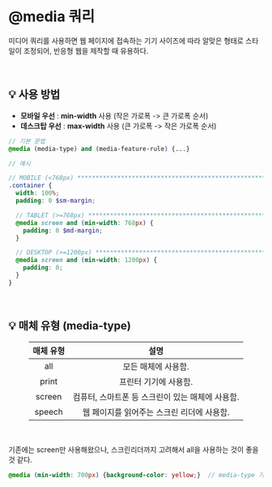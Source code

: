 # @media 쿼리

미디어 쿼리를 사용하면 웹 페이지에 접속하는 기기 사이즈에 따라 알맞은 형태로 스타일이 조정되어, 반응형 웹을 제작할 때 유용하다.

<br>

## 💡 사용 방법

* **모바일 우선** : **min-width** 사용 (작은 가로폭 -> 큰 가로폭 순서)
* **데스크탑 우선** : **max-width** 사용 (큰 가로폭 -> 작은 가로폭 순서)

```scss
// 기본 문법
@media (media-type) and (media-feature-rule) {...}
```
```scss
// 예시

// MOBILE (<768px) *********************************************************
.container {
  width: 100%;
  padding: 0 $sm-margin;

  // TABLET (>=768px) ********************************************************
  @media screen and (min-width: 768px) {
    padding: 0 $md-margin;
  }

  // DESKTOP (>=1200px) ******************************************************
  @media screen and (min-width: 1200px) {
    padding: 0;
  }
}
```
<br>

## 💡 매체 유형 (media-type)

<figure>
    <table>
        <thead>
            <tr>
                <th style='text-align:center;'>매체 유형</th>
                <th style='text-align:center;'>설명</th>
            </tr>
        </thead>
        <tbody>
            <tr>
                <td style='text-align:center;'>all</td>
                <td style='text-align:center;'>모든 매체에 사용함.</td>
            </tr>
            <tr>
                <td style='text-align:center;'>print</td>
                <td style='text-align:center;'>프린터 기기에 사용함.</td>
            </tr>
            <tr>
                <td style='text-align:center;'>screen</td>
                <td style='text-align:center;'>컴퓨터, 스마트폰 등 스크린이 있는 매체에 사용함.</td>
            </tr>
            <tr>
                <td style='text-align:center;'>speech</td>
                <td style='text-align:center;'>웹 페이지를 읽어주는 스크린 리더에 사용함.</td>
            </tr>
        </tbody>
    </table>
</figure>

<br>

기존에는 screen만 사용해왔으나, 스크린리더까지 고려해서 all을 사용하는 것이 좋을 것 같다.
```scss
@media (min-width: 700px) {background-color: yellow;}  // media-type 기본값이 all이라 생략 가능
```
